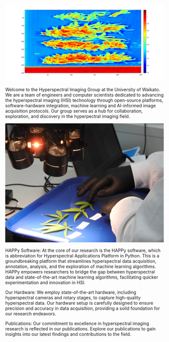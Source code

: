 ![Cannabis buds](img/cannabis_buds.jpg)

Welcome to the Hyperspectral Imaging Group at the University of Waikato. We are a team of engineers and computer scientists dedicated to advancing the  hyperspectral imaging (HSI) technology through open-source platforms, software-hardware integration, machine learning and AI-informed image acquisition protocols. Our group serves as a hub for collaboration, exploration, and discovery in the hyperpectral imaging field.

![Imaging](img/DSCN3213.JPG)

HAPPy Software:
At the core of our research is the HAPPy software, which is abbreviation for Hyperspectral Applications Platform in Python. This is a groundbreaking platform that streamlines hyperspectral data acquisition, annotation, analysis, and the exploration of machine learning algorithms. HAPPy empowers researchers to bridge the gap between hyperspectral data and state-of-the-art machine learning algorithms, facilitating quicker experimentation and innovation in HSI.

Our Hardware:
We employ state-of-the-art hardware, including hyperspectral cameras and rotary stages, to capture high-quality hyperspectral data. Our hardware setup is carefully designed to ensure precision and accuracy in data acquisition, providing a solid foundation for our research endeavors.

Publications:
Our commitment to excellence in hyperspectral imaging research is reflected in our publications. Explore our publications to gain insights into our latest findings and contributions to the field.

